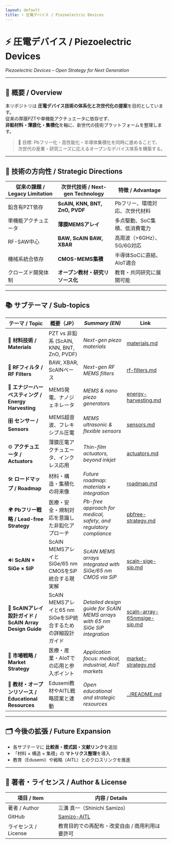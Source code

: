 ```yaml
---
layout: default
title: ⚡ 圧電デバイス / Piezoelectric Devices
---
```


# ⚡ 圧電デバイス / Piezoelectric Devices  
*Piezoelectric Devices – Open Strategy for Next Generation*

---

## 📖 概要 / Overview

本リポジトリは **圧電デバイス技術の体系化と次世代化の提案**を目的としています。  
従来の厚膜PZTや単機能アクチュエータに依存せず、  
**非鉛材料・薄膜化・集積化**を軸に、新世代の技術プラットフォームを整理します。  

> 🎯 目標: Pbフリー化・高性能化・半導体集積化を同時に進めることで、  
> 次世代の産業・研究ニーズに応えるオープンなデバイス体系を構築する。  

---

## 🎯 技術の方向性 / Strategic Directions

| 従来の課題 / Legacy Limitation | 次世代技術 / Next-gen Technology | 特徴 / Advantage |
|--------------------------------|----------------------------------|-----------------|
| 鉛含有PZT依存 | **ScAlN, KNN, BNT, ZnO, PVDF** | Pbフリー、環境対応、次世代材料 |
| 単機能アクチュエータ | **薄膜MEMSアレイ** | 多点駆動、SoC集積、低消費電力 |
| RF-SAW中心 | **BAW, ScAlN BAW, XBAR** | 高周波（>6GHz）、5G/6G対応 |
| 機械系統合依存 | **CMOS-MEMS集積** | 半導体SoCに直結、AIoT適合 |
| クローズド開発体制 | **オープン教材・研究リソース化** | 教育・共同研究に展開可能 |

---

## 📚 サブテーマ / Sub-topics

| テーマ / Topic | 概要（JP） | *Summary (EN)* | Link |
|----------------|------------|----------------|------|
| 🧪 **材料技術 / Materials** | PZT vs 非鉛系 (ScAlN, KNN, BNT, ZnO, PVDF) | *Next-gen piezo materials* | [materials.md](./materials.md) |
| 📡 **RFフィルタ / RF Filters** | BAW, XBAR, ScAlNベース | *Next-gen RF MEMS filters* | [rf-filters.md](./rf-filters.md) |
| 🔋 **エナジーハーベスティング / Energy Harvesting** | MEMS発電、ナノジェネレータ | *MEMS & nano piezo generators* | [energy-harvesting.md](./energy-harvesting.md) |
| 🎛 **センサー / Sensors** | MEMS超音波、フレキシブル圧電 | *MEMS ultrasonic & flexible sensors* | [sensors.md](./sensors.md) |
| ⚙️ **アクチュエータ / Actuators** | 薄膜圧電アクチュエータ、インクレス応用 | *Thin-film actuators, beyond inkjet* | [actuators.md](./actuators.md) |
| 🛠 **ロードマップ / Roadmap** | 材料・構造・集積化の将来像 | *Future roadmap: materials × integration* | [roadmap.md](./roadmap.md) |
| 🌍 **Pbフリー戦略 / Lead-free Strategy** | 医療・安全・規制対応を意識した非鉛化アプローチ | *Pb-free approach for medical, safety, and regulatory compliance* | [pbfree-strategy.md](./pbfree-strategy.md) |
| 🔊 **ScAlN × SiGe × SiP** | ScAlN MEMSアレイとSiGe/65 nm CMOSをSiP統合する現実解 | *ScAlN MEMS arrays integrated with SiGe/65 nm CMOS via SiP* | [scaln-sige-sip.md](./scaln-sige-sip.md) |
| 📐 **ScAlNアレイ設計ガイド / ScAlN Array Design Guide** | ScAlN MEMSアレイと65 nm SiGeをSiP統合するための詳細設計ガイド | *Detailed design guide for ScAlN MEMS arrays with 65 nm SiGe SiP integration* | [scaln-array-65nmsige-sip.md](./scaln-array-65nmsige-sip.md) |
| 🧭 **市場戦略 / Market Strategy** | 医療・産業・AIoTでの応用と参入ポイント | *Application focus: medical, industrial, AIoT markets* | [market-strategy.md](./market-strategy.md) |
| 📖 **教材・オープンリソース / Educational Resources** | Edusemi教材やAITL戦略提案と連動 | *Open educational and strategic resources* | [../README.md](../README.md) |

---

## 🗂️ 今後の拡張 / Future Expansion

- 各サブテーマに **比較表・模式図・文献リンク**を追加  
- 「材料 × 構造 × 集積」の **マトリクス整理**を導入  
- 教育（Edusemi）や戦略（AITL）とのクロスリンクを推進  

---

## 👤 著者・ライセンス / Author & License

| 項目 / Item | 内容 / Details |
|-------------|----------------|
| 著者 / Author | 三溝 真一（Shinichi Samizo） |
| GitHub | [Samizo-AITL](https://github.com/Samizo-AITL) |
| ライセンス / License | 教育目的での再配布・改変自由 / 商用利用は要許可 |
